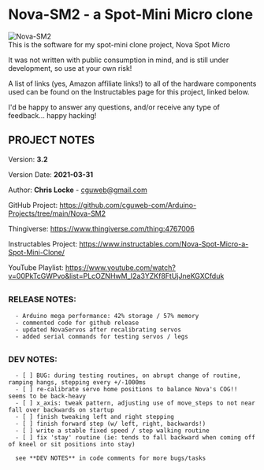 # Nova-SM2 - a Spot-Mini Micro clone
![Nova-SM2](https://raw.githubusercontent.com/cguweb-com/Arduino-Projects/main/Nova-SM2/Nova-SM2.jpg)  
This is the software for my spot-mini clone project, Nova Spot Micro  

It was not written with public consumption in mind, and is still under development, so use at your own risk!  

A list of links (yes, Amazon affiliate links!) to all of the hardware components used can be found on the Instructables page for this project, linked below.  

I'd be happy to answer any questions, and/or receive any type of feedback... happy hacking!  
  
##    
## PROJECT NOTES
 
   Version: **3.2**
   
   Version Date: **2021-03-31**
   
   
   Author:  **Chris Locke** - cguweb@gmail.com
   
   GitHub Project:  https://github.com/cguweb-com/Arduino-Projects/tree/main/Nova-SM2
   
   Thingiverse:  https://www.thingiverse.com/thing:4767006
   
   Instructables Project:  https://www.instructables.com/Nova-Spot-Micro-a-Spot-Mini-Clone/
   
   YouTube Playlist:  https://www.youtube.com/watch?v=00PkTcGWPvo&list=PLcOZNHwM_I2a3YZKf8FtUjJneKGXCfduk
   

##    
### RELEASE NOTES:
   
      - Arduino mega performance: 42% storage / 57% memory
      - commented code for github release
      - updated NovaServos after recalibrating servos
      - added serial commands for testing servos / legs

  
##    
### DEV NOTES:
      - [ ] BUG: during testing routines, on abrupt change of routine, ramping hangs, stepping every +/-1000ms
      - [ ] re-calibrate servo home positions to balance Nova's COG!! seems to be back-heavy
      - [ ] x_axis: tweak pattern, adjusting use of move_steps to not near fall over backwards on startup
      - [ ] finish tweaking left and right stepping
      - [ ] finish forward step (w/ left, right, backwards!)
      - [ ] write a stable fixed speed / step walking routine
      - [ ] fix 'stay' routine (ie: tends to fall backward when coming off of kneel or sit positions into stay)
      
      see **DEV NOTES** in code comments for more bugs/tasks
      
